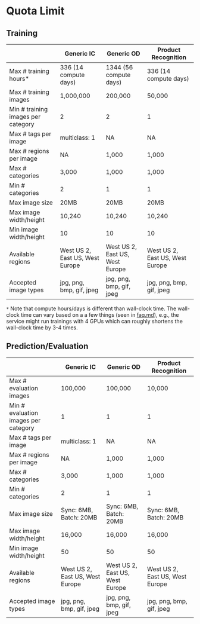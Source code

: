 # Quota Limit

## Training

|                                    | Generic IC                      | Generic OD                      | Product Recognition             |
| ---------------------------------- | ------------------------------- | ------------------------------- | ------------------------------- |
| Max # training hours*              | 336 (14 compute days)           | 1344 (56 compute days)          | 336 (14 compute days)           |
| Max # training images              | 1,000,000                       | 200,000                         | 50,000                          |
| Min # training images per category | 2                               | 2                               | 1                               |
| Max # tags per image               | multiclass: 1                   | NA                              | NA                              |
| Max # regions per image            | NA                              | 1,000                           | 1,000                           |
| Max # categories                   | 3,000                           | 1,000                           | 1,000                           |
| Min # categories                   | 2                               | 1                               | 1                               |
| Max image size                     | 20MB                            | 20MB                            | 20MB                            |
| Max image width/height             | 10,240                          | 10,240                          | 10,240                          |
| Min image width/height             | 10                              | 10                              | 10                              |
| Available regions                  | West US 2, East US, West Europe | West US 2, East US, West Europe | West US 2, East US, West Europe |
| Accepted image types               | jpg, png, bmp, gif, jpeg        | jpg, png, bmp, gif, jpeg        | jpg, png, bmp, gif, jpeg        |

`*` Note that compute hours/days is different than wall-clock time. The wall-clock time can vary based on a a few things (seen in [faq.md](./faq.md#why-does-my-training-take-longershorter-than-my-specified-budget)), e.g., the service might run trainings with 4 GPUs which can roughly shortens the wall-clock time by 3-4 times.

## Prediction/Evaluation

|                                      | Generic IC                      | Generic OD                      | Product Recognition             |
| ------------------------------------ | ------------------------------- | ------------------------------- | ------------------------------- |
| Max # evaluation images              | 100,000                         | 100,000                         | 10,000                          |
| Min # evaluation images per category | 1                               | 1                               | 1                               |
| Max # tags per image                 | multiclass: 1                   | NA                              | NA                              |
| Max # regions per image              | NA                              | 1,000                           | 1,000                           |
| Max # categories                     | 3,000                           | 1,000                           | 1,000                           |
| Min # categories                     | 2                               | 1                               | 1                               |
| Max image size                       | Sync: 6MB, Batch: 20MB          | Sync: 6MB, Batch: 20MB          | Sync: 6MB, Batch: 20MB          |
| Max image width/height               | 16,000                          | 16,000                          | 16,000                          |
| Min image width/height               | 50                              | 50                              | 50                              |
| Available regions                    | West US 2, East US, West Europe | West US 2, East US, West Europe | West US 2, East US, West Europe |
| Accepted image types                 | jpg, png, bmp, gif, jpeg        | jpg, png, bmp, gif, jpeg        | jpg, png, bmp, gif, jpeg        |
